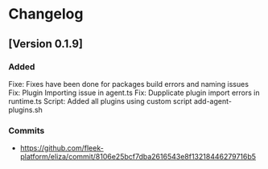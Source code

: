 # Changelog
## [Version 0.1.9]

### Added
Fixe: Fixes have been done for packages build errors and naming issues
Fix: Plugin Importing issue in agent.ts
Fix: Dupplicate plugin import errors in runtime.ts
Script: Added all plugins using custom script add-agent-plugins.sh

### Commits
- https://github.com/fleek-platform/eliza/commit/8106e25bcf7dba2616543e8f13218446279716b5

